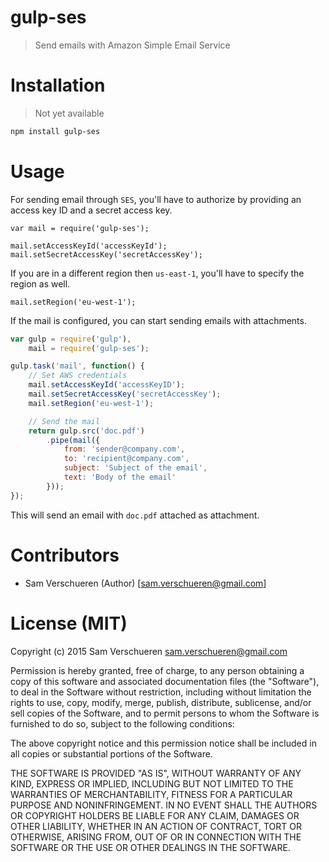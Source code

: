 # gulp-ses

> Send emails with Amazon Simple Email Service

# Installation

> Not yet available

```bash
npm install gulp-ses
```

# Usage

For sending email through ```SES```, you'll have to authorize by providing an access key ID and a secret access key.

```
var mail = require('gulp-ses');

mail.setAccessKeyId('accessKeyId');
mail.setSecretAccessKey('secretAccessKey');
```

If you are in a different region then ```us-east-1```, you'll have to specify the region as well.

```
mail.setRegion('eu-west-1');
```

If the mail is configured, you can start sending emails with attachments.

```JavaScript
var gulp = require('gulp'),
    mail = require('gulp-ses');

gulp.task('mail', function() {
    // Set AWS credentials
    mail.setAccessKeyId('accessKeyID');
    mail.setSecretAccessKey('secretAccessKey');
    mail.setRegion('eu-west-1');

    // Send the mail
    return gulp.src('doc.pdf')
        .pipe(mail({
            from: 'sender@company.com',
            to: 'recipient@company.com',
            subject: 'Subject of the email',
            text: 'Body of the email'
        }));
});
```

This will send an email with ```doc.pdf``` attached as attachment.

# Contributors

- Sam Verschueren (Author) [<sam.verschueren@gmail.com>]

# License (MIT)
Copyright (c) 2015 Sam Verschueren <sam.verschueren@gmail.com>

Permission is hereby granted, free of charge, to any person obtaining a copy
of this software and associated documentation files (the "Software"), to deal
in the Software without restriction, including without limitation the rights
to use, copy, modify, merge, publish, distribute, sublicense, and/or sell
copies of the Software, and to permit persons to whom the Software is
furnished to do so, subject to the following conditions:

The above copyright notice and this permission notice shall be included in all
copies or substantial portions of the Software.

THE SOFTWARE IS PROVIDED "AS IS", WITHOUT WARRANTY OF ANY KIND, EXPRESS OR
IMPLIED, INCLUDING BUT NOT LIMITED TO THE WARRANTIES OF MERCHANTABILITY,
FITNESS FOR A PARTICULAR PURPOSE AND NONINFRINGEMENT. IN NO EVENT SHALL THE
AUTHORS OR COPYRIGHT HOLDERS BE LIABLE FOR ANY CLAIM, DAMAGES OR OTHER
LIABILITY, WHETHER IN AN ACTION OF CONTRACT, TORT OR OTHERWISE, ARISING FROM,
OUT OF OR IN CONNECTION WITH THE SOFTWARE OR THE USE OR OTHER DEALINGS IN THE
SOFTWARE.
